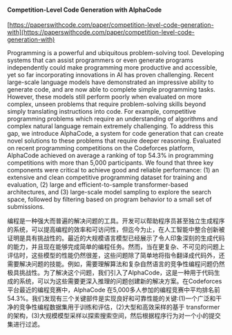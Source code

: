 
#### Competition-Level Code Generation with AlphaCode

[https://paperswithcode.com/paper/competition-level-code-generation-with](https://paperswithcode.com/paper/competition-level-code-generation-with)

Programming is a powerful and ubiquitous problem-solving tool. Developing systems that can assist programmers or even generate programs independently could make programming more productive and accessible, yet so far incorporating innovations in AI has proven challenging. Recent large-scale language models have demonstrated an impressive ability to generate code, and are now able to complete simple programming tasks. However, these models still perform poorly when evaluated on more complex, unseen problems that require problem-solving skills beyond simply translating instructions into code. For example, competitive programming problems which require an understanding of algorithms and complex natural language remain extremely challenging. To address this gap, we introduce AlphaCode, a system for code generation that can create novel solutions to these problems that require deeper reasoning. Evaluated on recent programming competitions on the Codeforces platform, AlphaCode achieved on average a ranking of top 54.3% in programming competitions with more than 5,000 participants. We found that three key components were critical to achieve good and reliable performance: (1) an extensive and clean competitive programming dataset for training and evaluation, (2) large and efficient-to-sample transformer-based architectures, and (3) large-scale model sampling to explore the search space, followed by filtering based on program behavior to a small set of submissions.

编程是一种强大而普遍的解决问题的工具。开发可以帮助程序员甚至独立生成程序的系统，可以提高编程的效率和可访问性，但迄今为止，在人工智能中整合创新被证明是具有挑战性的。最近的大规模语言模型已经展示了令人印象深刻的生成代码的能力，并且现在能够完成简单的编程任务。然而，当在更复杂、不可见的问题上评估时，这些模型的性能仍然很差，这些问题除了简单地将指令翻译成代码外，还需要解决问题的技能。例如，需要理解算法和复杂自然语言的竞争性编程问题仍然极具挑战性。为了解决这个问题，我们引入了AlphaCode，这是一种用于代码生成的系统，可以为这些需要更深入推理的问题创建新的解决方案。在Codeforces平台最近的编程竞赛中，AlphaCode 在5,000多人参加的编程竞赛中平均排名前54.3%。我们发现有三个关键部件是实现良好和可靠性能的关键:(1)一个广泛和干净的竞争性编程数据集用于训练和评估，(2)大型和高效采样的基于 transformer 的架构，(3)大规模模型采样以探索搜索空间，然后根据程序行为对一个小的提交集进行过滤。